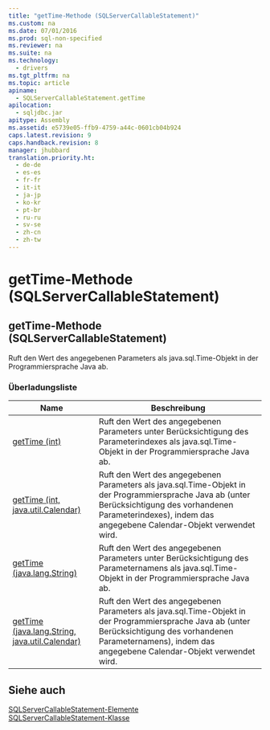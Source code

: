 ```yaml
---
title: "getTime-Methode (SQLServerCallableStatement)"
ms.custom: na
ms.date: 07/01/2016
ms.prod: sql-non-specified
ms.reviewer: na
ms.suite: na
ms.technology: 
  - drivers
ms.tgt_pltfrm: na
ms.topic: article
apiname: 
  - SQLServerCallableStatement.getTime
apilocation: 
  - sqljdbc.jar
apitype: Assembly
ms.assetid: e5739e05-ffb9-4759-a44c-0601cb04b924
caps.latest.revision: 9
caps.handback.revision: 8
manager: jhubbard
translation.priority.ht: 
  - de-de
  - es-es
  - fr-fr
  - it-it
  - ja-jp
  - ko-kr
  - pt-br
  - ru-ru
  - sv-se
  - zh-cn
  - zh-tw
---
```

# getTime-Methode (SQLServerCallableStatement)
    
## getTime\-Methode \(SQLServerCallableStatement\)  
 Ruft den Wert des angegebenen Parameters als java.sql.Time\-Objekt in der Programmiersprache Java ab.  
  
### Überladungsliste  
  
|Name|Beschreibung|  
|----------|------------------|  
|[getTime \(int\)](../content/getTime-Method--int-.md)|Ruft den Wert des angegebenen Parameters unter Berücksichtigung des Parameterindexes als java.sql.Time\-Objekt in der Programmiersprache Java ab.|  
|[getTime \(int, java.util.Calendar\)](../content/getTime-Method--int--java.util.Calendar-.md)|Ruft den Wert des angegebenen Parameters als java.sql.Time\-Objekt in der Programmiersprache Java ab \(unter Berücksichtigung des vorhandenen Parameterindexes\), indem das angegebene Calendar\-Objekt verwendet wird.|  
|[getTime \(java.lang.String\)](../content/getTime-Method--java.lang.String-.md)|Ruft den Wert des angegebenen Parameters unter Berücksichtigung des Parameternamens als java.sql.Time\-Objekt in der Programmiersprache Java ab.|  
|[getTime \(java.lang.String, java.util.Calendar\)](../content/getTime-Method--java.lang.String--java.util.Calendar-.md)|Ruft den Wert des angegebenen Parameters als java.sql.Time\-Objekt in der Programmiersprache Java ab \(unter Berücksichtigung des vorhandenen Parameternamens\), indem das angegebene Calendar\-Objekt verwendet wird.|  
  
## Siehe auch  
 [SQLServerCallableStatement-Elemente](../content/SQLServerCallableStatement-Members.md)   
 [SQLServerCallableStatement-Klasse](../content/SQLServerCallableStatement-Class.md)  
  
  